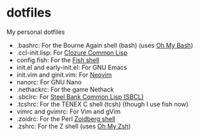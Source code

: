 # dotfiles
My personal dotfiles

* .bashrc: For the Bourne Again shell (bash) (uses [Oh My Bash](https://github.com/ohmybash/oh-my-bash))
* .ccl-init.lisp: For [Clozure Common Lisp](https://ccl.clozure.com/)
* config.fish: For the [Fish shell](https://fishshell.com/)
* init.el and early-init.el: For GNU Emacs
* init.vim and ginit.vim: For [Neovim](https://neovim.io/)
* nanorc: For GNU Nano
* .nethackrc: For the game Nethack
* .sbclrc: For [Steel Bank Common Lisp (SBCL)](http://www.sbcl.org/)
* .tcshrc: For the TENEX C shell (tcsh) (though I use fish now)
* vimrc and gvimrc: For Vim and gVim
* .zoidrc: For the Perl [Zoidberg shell](https://metacpan.org/pod/Zoidberg)
* .zshrc: For the Z shell (uses [Oh My Zsh](https://ohmyz.sh/))
